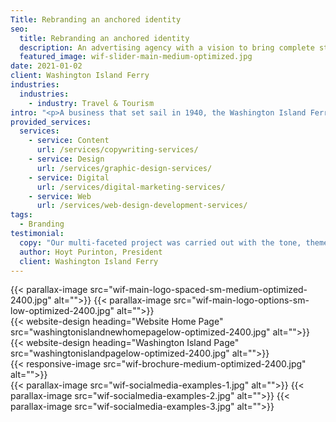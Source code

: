 ```yaml
---
Title: Rebranding an anchored identity
seo:
  title: Rebranding an anchored identity
  description: An advertising agency with a vision to bring complete strategic development and creative execution capabilities into one roll-up-your-sleeves, hard-working kind of ad agency.
  featured_image: wif-slider-main-medium-optimized.jpg
date: 2021-01-02
client: Washington Island Ferry
industries:
  industries:
    - industry: Travel & Tourism
intro: "<p>A business that set sail in 1940, the Washington Island Ferry has been a thriving and vital conduit to island life and tourism for decades. After years of promoting the island and its sole source of transportation under a well-established brand, the Washington Island Ferry crew entrusted Insight to create a new brand that reflects their modern operations, but also respects their rich history with the Island community. A revamped logo, website, jingle and brochure—complemented by ongoing social media—launched right on the cusp of Washington Island’s busy season, providing fresh momentum for many successful voyages to come!</p>"
provided_services:
  services:
    - service: Content
      url: /services/copywriting-services/
    - service: Design
      url: /services/graphic-design-services/
    - service: Digital
      url: /services/digital-marketing-services/
    - service: Web
      url: /services/web-design-development-services/
tags:
  - Branding
testimonial:
  copy: "Our multi-faceted project was carried out with the tone, theme, vision and culture we wished to convey and taken to the next level. Our business has grown beyond our imagination because of what Insight has done for us."
  author: Hoyt Purinton, President
  client: Washington Island Ferry
---
```


<div class="wrapper-md">
<div class="flex-grid">
{{< parallax-image src="wif-main-logo-spaced-sm-medium-optimized-2400.jpg" alt="">}}
{{< parallax-image src="wif-main-logo-options-sm-low-optimized-2400.jpg" alt="">}}
</div>
<div class="flex-grid">
{{< website-design heading="Website Home Page" src="washingtonislandnewhomepagelow-optimized-2400.jpg" alt="">}}
</div>
<div class="flex-grid">
{{< website-design heading="Washington Island Page" src="washingtonislandpagelow-optimized-2400.jpg" alt="">}}
</div>
<div class="flex-grid">
{{< responsive-image src="wif-brochure-medium-optimized-2400.jpg" alt="">}}
</div>
<div class="flex-grid">
{{< parallax-image src="wif-socialmedia-examples-1.jpg" alt="">}}
{{< parallax-image src="wif-socialmedia-examples-2.jpg" alt="">}}
{{< parallax-image src="wif-socialmedia-examples-3.jpg" alt="">}}
</div>
</div>
